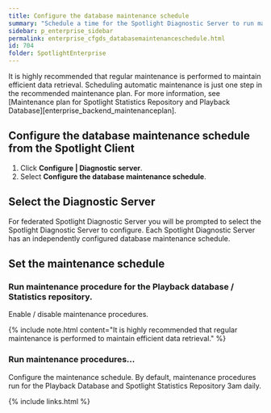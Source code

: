 ```yaml
---
title: Configure the database maintenance schedule
summary: "Schedule a time for the Spotlight Diagnostic Server to run maintenance procedures for the Playback Database and Spotlight Statistics Repository."
sidebar: p_enterprise_sidebar
permalink: enterprise_cfgds_databasemaintenanceschedule.html
id: 704
folder: SpotlightEnterprise
---
```



It is highly recommended that regular maintenance is performed to maintain efficient data retrieval. Scheduling automatic maintenance is just one step in the recommended maintenance plan. For more information, see [Maintenance plan for Spotlight Statistics Repository and Playback Database][enterprise_backend_maintenanceplan].

## Configure the database maintenance schedule from the Spotlight Client

1. Click **Configure \| Diagnostic server**.
2. Select **Configure the database maintenance schedule**.

## Select the Diagnostic Server

For federated Spotlight Diagnostic Server you will be prompted to select the Spotlight Diagnostic Server to configure. Each Spotlight Diagnostic Server has an independently configured database maintenance schedule.

## Set the maintenance schedule

### Run maintenance procedure for the Playback database / Statistics repository.

Enable / disable maintenance procedures.

{% include note.html content="It is highly recommended that regular maintenance is performed to maintain efficient data retrieval." %}


### Run maintenance procedures…

Configure the maintenance schedule. By default, maintenance procedures run for the Playback Database and Spotlight Statistics Repository 3am daily.

{% include links.html %}
